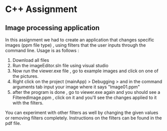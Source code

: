 # C++ Assignment
## Image processing application

In this assignment we had to create an application that changes specific images (ppm file type) , using filters that the user inputs through the command line.
Usage is as follows :
1. Download all files
2. Run the imageEditor.sln file using visual studio
3. Now run the viewer.exe file , go to example images and click on one of the pictures.
4. Right click on the project (mainApp) > Debugging > and in the command arguments tab input your image where it says "Image01.ppm"
5. after the program is done , go to viewer.exe again and you should see a FilteredImage<number>.ppm , click on it and you'll see the changes applied to it with the filters.
  
You can experiment with other filters as well by changing the given values or removing filters completely.
  Instructions on the filters can be found in the pdf file.

